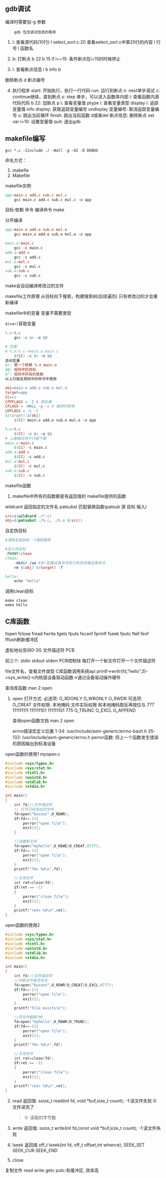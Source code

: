 ## gdb调试
编译时需要加-g 参数
```shell
    gdb 包含调试信息的程序
```

1. l: 查看源代码(10行)
l select_sort.c:20
查看select_sort.c中第20行的内容
l 行号
l 函数名

2. b: 打断点
b 22
b 15 if i==15: 条件断点在i=15的时候停止

3. i: 查看断点信息
i b
info b

删除断点
d 断点编号

4. 执行程序
start: 开始执行，执行一行代码
run: 运行到断点 
n: next单步调试
c: continue继续，直到断点
s: step 单步，可以进入函数体内部
l: 查看函数内源代码代码
b 22: 加断点
p i: 查看变量值
ptype i: 查看变量类型
display i: 追踪变量值
info display: 获取追踪变量编号
undisplay 变量编号: 取消追踪变量编号
u: 跳出当前循环
finish: 跳出当前函数
d或者del 断点信息: 删除断点
set var i=10: 设置变量值
quit: 退出gdb

## makefile编写
```shell
gcc *.c -Iinclude ./ -Wall -g -O2 -D DEBUG
```
命名方式：
1. makefie
2. Makefile

makefile实例
```makefile
app:main.c add.c sub.c mul.c
    gcc main.c add.c sub.c mul.c -o app
```

目标:依赖
    命令
编译命令
make

分开编译
```makefile
app:main.o add.o sub.o mul.o
    gcc main.o add.o sub.o mul.o -o app

main.o:main.c
    gcc -c main.c
add.o:add.c
    gcc -c add.c
mul.o:mul.c
    gcc -c mul.c
sub.o:sub.c
    gcc -c sub.c
```
make会自动编译修改过的文件

makefile工作原理
从目标向下搜索，构建搜索树(后续遍历)
只有修改过的才会重新编译

makefile中的变量
变量不需要类型

`$(var)`获取变量

```makefile
%.o:%.c
    gcc -c $< -o $@

# 匹配
# %.o:%.c->main.o:main.c
    $(CC) -c $< -o $@
自动变量
$<: 第一个依赖 %.o main.o
$@: 规则中的目标
$^: 规则中所有的依赖
以上只能在规则中的命令中使用
```

```makefile
obj=main.o add.o sub.o mul.o
target=app
CC=cc
CPPFLAGS = -I # 预处理
CFLAGS = -WALL -g -c # 编译时使用
LDFLAGS = -L -l
$(target):$(obj)
    $(CC) main.o add.o sub.o mul.o -o app

%.o:%.c
    $(CC) -c $< -o $@
# 上面模式用于代替下面
main.o:main.c
    $(CC) -c main.c
add.o:add.c
    $(CC) -c add.c
mul.o:mul.c
    $(CC) -c mul.c
sub.o:sub.c
    $(CC) -c sub.c
```

makefile函数
1. makefile中所有的函数都是有返回值的
makefile提供的函数

wildcard 返回指定的文件名
patsubst 匹配替换函数(patsub 源 目标 输入)
```makefile
src=$(wildcard ./*.c)
obj=$(patsubst ./%.c, ./%.o $(src))
```

自定伪目标
```makefile
#清除生成目标 -f强制删除

#定义伪目标
.PHONY:clean
clean:
    -mkdir /aa #加-如果这条命令执行失败忽略这条命令
    rm $(obj) $(target) -f

hello:
    echo "hello"
```

调用clean目标
```shell
make clean
make hello
```

## C库函数
fopen
fclose
fread
fwrite
fgets
fputs
fscanf
fprintf
fseek
fputc
ftell
feof
fflush刷新缓冲区

虚拟地址空间0-3G
文件描述符
PCB

前三个:
    stdin
    stdout
    stderr
PCB控制块
每打开一个新文件打开一个文件描述符

file文件名，查看文件类型
C库函数调用系统api printf->writr(fd,"hello",5)->sys_write()->内核层设备驱动函数->通过设备驱动操作硬件

查询库函数
man 2 open

1. open
    打开方式:
        必选项:
            O_RDONLY
            O_WRONLY
            O_RWDR
        可选项:
            O_CREAT
                文件权限: 本地掩码
                    文件实际权限
                    和本地掩码取反再按位与
                    777
                    111111111
                    111111101
                    111111101
                    775
            O_TRUNC
            O_EXCL
            O_APPEND

    查询open函数文档
    man 2 open

    errno错误宏定义位置
    1-34: /usr/include/asm-generic/errno-bash.h
    35-133: /usr/include/asm-generic/errno.h
    perror函数: 将上一个函数发生错误的原因输出到标准设备

open函数的使用1
myopen.c
```c
#include <sys/types.h>
#include <sys/stat.h>
#include <fcntl.h>
#include <unistd.h>
#include <stdlib.h>
#include <stdio.h>

int main()
{
    int fd;//文件描述符
    // 打开已经存在的文件
    fd=open("bucunz",O_RDWR);
    if(fd==-1){
        perror("open file");
        exit(1);
    }

    //创建新文件
    fd=open("myhello",O_RDWE|O_CREAT,0777);
    if(fd==-1){
        perror("open file");
        exit(1);
    }
    printf("fd= %d\n",fd);

    //关闭文件
    int ret=close(fd);
    if(ret == -1)
    {
        perror("close file");
        exit(1);
    }
    printf("ret= %d\n",ret);
}
```

open函数的使用2
```cpp
#include <sys/types.h>
#include <sys/stat.h>
#include <fcntl.h>
#include <unistd.h>
#include <stdlib.h>
#include <stdio.h>

int main()
{
    int fd;//文件描述符
    //判断文件是否存在
    fd=open("bucunz",O_RDWR|O_CREAT|O_EXCL,0777);
    if(fd==-1){
        perror("open file");
        exit(1);
    }
    printf("File exists\n");

    //将文件截断为0
    fd=open("myhello",O_RDWR|O_TRUNC);
    if(fd==-1){
        perror("open file");
        exit(1);
    }
    printf("fd= %d\n",fd);

    //关闭文件
    int ret=close(fd);
    if(ret == -1)
    {
        perror("close file");
        exit(1);
    }
    printf("ret= %d\n",ret);
}
```

2. read
    返回值: ssize_t read(int fd, void *buf,size_t count);
    -1:读文件失败
    0:文件读完了
    >0: 读取的字节数

3. write
    返回值: ssize_t write(int fd,const void *buf,size_t count);
    -1:读文件失败

4. lseek
    返回值 off_t lseek(int fd, off_t offset,int whence);
    SEEK_SET
    SEEK_CUR
    SEEK_END

5. close


复制文件
read write
getc putc:有缓冲区, 效率高